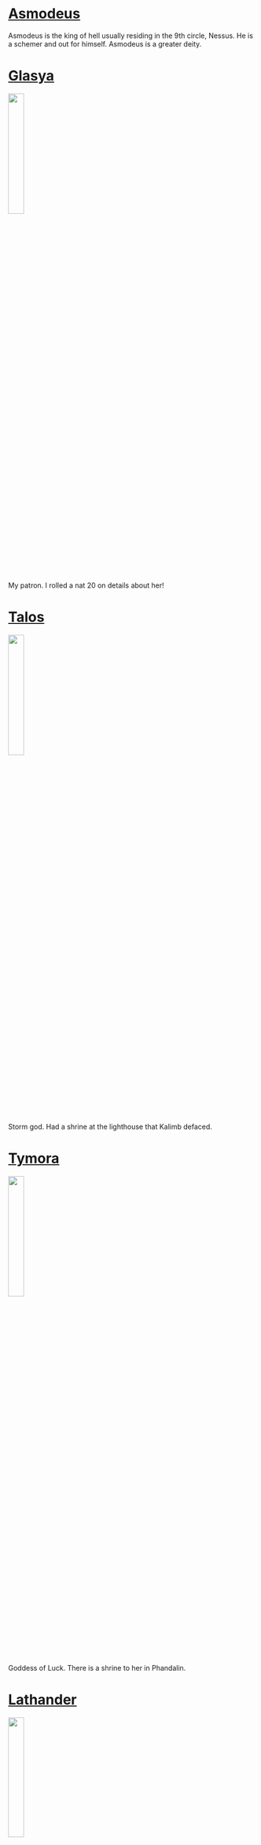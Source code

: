 # <u>Asmodeus</u>
Asmodeus is the king of hell usually residing in the 9th circle, Nessus.
He is a schemer and out for himself.  Asmodeus is a greater deity.

# <u>Glasya</u>
<img width="25%" src="https://static.wikia.nocookie.net/forgottenrealms/images/0/0f/Glasya_4e.jpg/revision/latest?cb=20201114113249">

My patron. I rolled a nat 20 on details about her!

# <u>Talos</u>
<img width="25%" src="https://static.wikia.nocookie.net/forgottenrealms/images/6/6b/Talos.jpg/revision/latest/scale-to-width-down/343?cb=20191228115926">

Storm god.  Had a shrine at the lighthouse that Kalimb defaced.

# <u>Tymora</u>
<img width="25%" src="https://static.wikia.nocookie.net/forgottenrealms/images/3/3b/Tymora.jpg/revision/latest/scale-to-width-down/250?cb=20170830143725">

Goddess of Luck.  There is a shrine to her in Phandalin.

# <u>Lathander</u>
<img width="25%" src="https://static.wikia.nocookie.net/forgottenrealms/images/e/e5/Lathander_p39-1-.jpg/revision/latest/top-crop/width/360/height/360?cb=20091224154952">

Clerics are called Dawn Bringers.